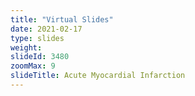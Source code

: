 ```yaml
---
title: "Virtual Slides"
date: 2021-02-17
type: slides
weight:
slideId: 3480
zoomMax: 9
slideTitle: Acute Myocardial Infarction
---
```

